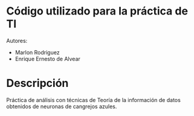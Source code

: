 # Código utilizado para la práctica de TI 
Autores:
- Marlon Rodriguez
- Enrique Ernesto de Alvear

# Descripción
Práctica de análisis con técnicas de Teoría de la información de datos obtenidos de neuronas de cangrejos azules.
